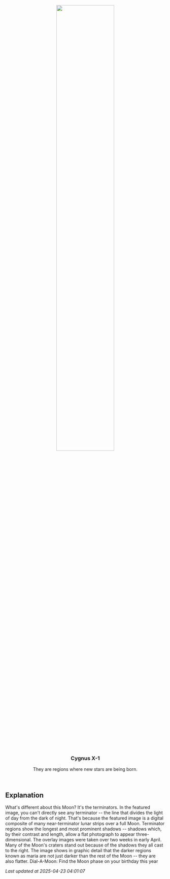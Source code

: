 <p align='center'>
    <img src='https://apod.nasa.gov/apod/image/2504/TerminatorMoon_Addis_960.jpg' width='60%' />
    <h3 align="center">Cygnus X-1</h3>
    <p align="center">They are regions where new stars are being born.</p>
</p>
<br/>

Explanation
--
What's different about this Moon? It's the terminators. In the featured image, you can't directly see any terminator -- the line that divides the light of day from the dark of night. That's because the featured image is a digital composite of many near-terminator lunar strips over a full Moon.  Terminator regions show the longest and most prominent shadows -- shadows which, by their contrast and length, allow a flat photograph to appear three-dimensional. The overlay images were taken over two weeks in early April.  Many of the Moon's craters stand out because of the shadows they all cast to the right. The image shows in graphic detail that the darker regions known as maria are not just darker than the rest of the Moon -- they are also flatter.    Dial-A-Moon: Find the Moon phase on your birthday this year


*Last updated at 2025-04-23 04:01:07*
